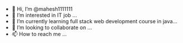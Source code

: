 - 👋 Hi, I’m @mahesh1111111
- 👀 I’m interested in IT job ...
- 🌱 I’m currently learning full stack web development course in java...
- 💞️ I’m looking to collaborate on ...
- 📫 How to reach me ...

<!---
mahesh1111111/mahesh1111111 is a ✨ special ✨ repository because its `README.md` (this file) appears on your GitHub profile.
You can click the Preview link to take a look at your changes.
--->
